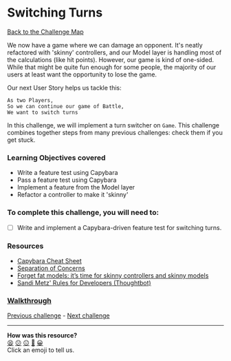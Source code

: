 # Switching Turns

[Back to the Challenge Map](README.md)

We now have a game where we can damage an opponent. It's neatly refactored with 'skinny' controllers, and our Model layer is handling most of the calculations (like hit points). However, our game is kind of one-sided. While that might be quite fun enough for some people, the majority of our users at least want the opportunity to lose the game.

Our next User Story helps us tackle this:

```
As two Players,
So we can continue our game of Battle,
We want to switch turns
```

In this challenge, we will implement a turn switcher on `Game`. This challenge combines together steps from many previous challenges: check them if you get stuck.

### Learning Objectives covered
- Write a feature test using Capybara
- Pass a feature test using Capybara
- Implement a feature from the Model layer
- Refactor a controller to make it 'skinny'

### To complete this challenge, you will need to:

- [ ] Write and implement a Capybara-driven feature test for switching turns.

### Resources

- [Capybara Cheat Sheet](https://thoughtbot.com/upcase/test-driven-rails-resources/capybara.pdf)
- [Separation of Concerns](https://en.wikipedia.org/wiki/Separation_of_concerns)
- [Forget fat models: it’s time for skinny controllers and skinny models](https://medium.com/makers-academy/forget-fat-models-its-time-for-skinny-controllers-and-skinny-models-a9b84ec481b7#.8vs2uzw1f)
- [Sandi Metz' Rules for Developers (Thoughtbot)](https://robots.thoughtbot.com/sandi-metz-rules-for-developers)

### [Walkthrough](walkthroughs/switching_turns.md)

[Previous challenge](skinny_controllers.md) - [Next challenge](multiplayer.md)

<!-- BEGIN GENERATED SECTION DO NOT EDIT -->

---

**How was this resource?**  
[😫](https://airtable.com/shrUJ3t7KLMqVRFKR?prefill_Repository=makersacademy/course&prefill_File=intro_to_the_web/switching_turns.md&prefill_Sentiment=😫) [😕](https://airtable.com/shrUJ3t7KLMqVRFKR?prefill_Repository=makersacademy/course&prefill_File=intro_to_the_web/switching_turns.md&prefill_Sentiment=😕) [😐](https://airtable.com/shrUJ3t7KLMqVRFKR?prefill_Repository=makersacademy/course&prefill_File=intro_to_the_web/switching_turns.md&prefill_Sentiment=😐) [🙂](https://airtable.com/shrUJ3t7KLMqVRFKR?prefill_Repository=makersacademy/course&prefill_File=intro_to_the_web/switching_turns.md&prefill_Sentiment=🙂) [😀](https://airtable.com/shrUJ3t7KLMqVRFKR?prefill_Repository=makersacademy/course&prefill_File=intro_to_the_web/switching_turns.md&prefill_Sentiment=😀)  
Click an emoji to tell us.

<!-- END GENERATED SECTION DO NOT EDIT -->
